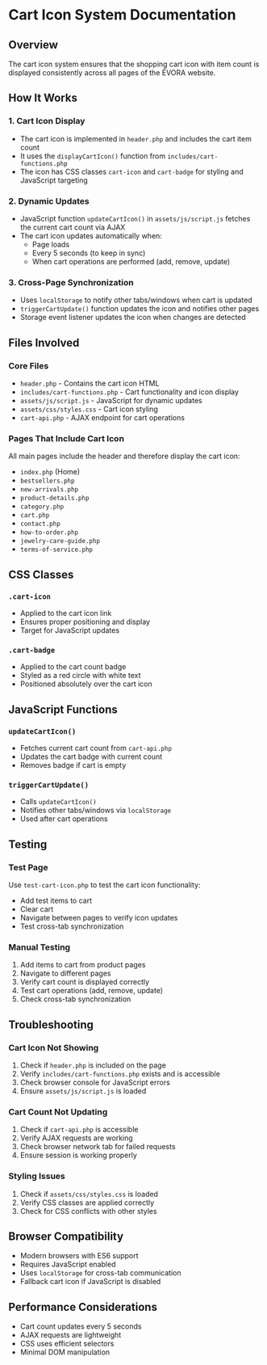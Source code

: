 # Cart Icon System Documentation

## Overview

The cart icon system ensures that the shopping cart icon with item count is displayed consistently across all pages of the ÉVORA website.

## How It Works

### 1. Cart Icon Display

- The cart icon is implemented in `header.php` and includes the cart item count
- It uses the `displayCartIcon()` function from `includes/cart-functions.php`
- The icon has CSS classes `cart-icon` and `cart-badge` for styling and JavaScript targeting

### 2. Dynamic Updates

- JavaScript function `updateCartIcon()` in `assets/js/script.js` fetches the current cart count via AJAX
- The cart icon updates automatically when:
  - Page loads
  - Every 5 seconds (to keep in sync)
  - When cart operations are performed (add, remove, update)

### 3. Cross-Page Synchronization

- Uses `localStorage` to notify other tabs/windows when cart is updated
- `triggerCartUpdate()` function updates the icon and notifies other pages
- Storage event listener updates the icon when changes are detected

## Files Involved

### Core Files

- `header.php` - Contains the cart icon HTML
- `includes/cart-functions.php` - Cart functionality and icon display
- `assets/js/script.js` - JavaScript for dynamic updates
- `assets/css/styles.css` - Cart icon styling
- `cart-api.php` - AJAX endpoint for cart operations

### Pages That Include Cart Icon

All main pages include the header and therefore display the cart icon:

- `index.php` (Home)
- `bestsellers.php`
- `new-arrivals.php`
- `product-details.php`
- `category.php`
- `cart.php`
- `contact.php`
- `how-to-order.php`
- `jewelry-care-guide.php`
- `terms-of-service.php`

## CSS Classes

### `.cart-icon`

- Applied to the cart icon link
- Ensures proper positioning and display
- Target for JavaScript updates

### `.cart-badge`

- Applied to the cart count badge
- Styled as a red circle with white text
- Positioned absolutely over the cart icon

## JavaScript Functions

### `updateCartIcon()`

- Fetches current cart count from `cart-api.php`
- Updates the cart badge with current count
- Removes badge if cart is empty

### `triggerCartUpdate()`

- Calls `updateCartIcon()`
- Notifies other tabs/windows via `localStorage`
- Used after cart operations

## Testing

### Test Page

Use `test-cart-icon.php` to test the cart icon functionality:

- Add test items to cart
- Clear cart
- Navigate between pages to verify icon updates
- Test cross-tab synchronization

### Manual Testing

1. Add items to cart from product pages
2. Navigate to different pages
3. Verify cart count is displayed correctly
4. Test cart operations (add, remove, update)
5. Check cross-tab synchronization

## Troubleshooting

### Cart Icon Not Showing

1. Check if `header.php` is included on the page
2. Verify `includes/cart-functions.php` exists and is accessible
3. Check browser console for JavaScript errors
4. Ensure `assets/js/script.js` is loaded

### Cart Count Not Updating

1. Check if `cart-api.php` is accessible
2. Verify AJAX requests are working
3. Check browser network tab for failed requests
4. Ensure session is working properly

### Styling Issues

1. Check if `assets/css/styles.css` is loaded
2. Verify CSS classes are applied correctly
3. Check for CSS conflicts with other styles

## Browser Compatibility

- Modern browsers with ES6 support
- Requires JavaScript enabled
- Uses `localStorage` for cross-tab communication
- Fallback cart icon if JavaScript is disabled

## Performance Considerations

- Cart count updates every 5 seconds
- AJAX requests are lightweight
- CSS uses efficient selectors
- Minimal DOM manipulation
